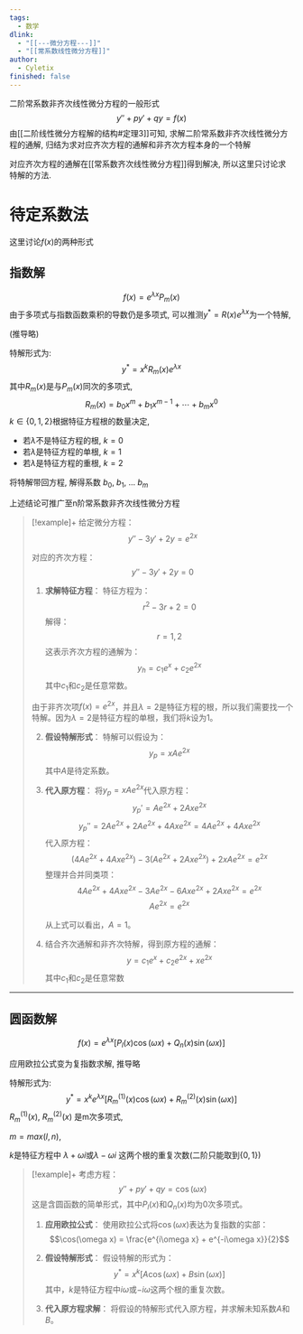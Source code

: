 ```yaml
---
tags:
  - 数学
dlink:
  - "[[---微分方程---]]"
  - "[[常系数线性微分方程]]"
author:
  - Cyletix
finished: false
---
```

二阶常系数非齐次线性微分方程的一般形式
$$y''+py'+qy=f(x)$$
由[[二阶线性微分方程解的结构#定理3]]可知, 求解二阶常系数非齐次线性微分方程的通解, 归结为求对应齐次方程的通解和非齐次方程本身的一个特解

对应齐次方程的通解在[[常系数齐次线性微分方程]]得到解决, 所以这里只讨论求特解的方法. 

# 待定系数法
这里讨论$f(x)$的两种形式
## 指数解
$$f(x)=e^{ \lambda x }P_{m}(x)$$
由于多项式与指数函数乘积的导数仍是多项式, 可以推测$y^*=R(x)e^{ \lambda x }$为一个特解, 

(推导略)

特解形式为:$$y^*=x^kR_{m}(x)e^{ \lambda x }$$
其中$R_{m}(x)$是与$P_{m}(x)$同次的多项式, 
$$R_m(x)=b_0x^m+b_1x^{m-1}+\cdots+b_mx^{0}$$
$k\in\{0,1,2\}$根据特征方程根的数量决定,
- 若$\lambda$不是特征方程的根, $k=0$
- 若$\lambda$是特征方程的单根, $k=1$
- 若$\lambda$是特征方程的重根, $k=2$

将特解带回方程, 解得系数 $b_0$, $b_1$, ... $b_m$



上述结论可推广至n阶常系数非齐次线性微分方程


>[!example]+
> 给定微分方程：
> $$y'' - 3y' + 2y = e^{2x}$$
> 
> 对应的齐次方程：
> $$y'' - 3y' + 2y = 0$$
> 
> 1. **求解特征方程**：
>    特征方程为：
>    $$r^2 - 3r + 2 = 0$$
>    解得：
>    $$r = 1, 2$$
>    这表示齐次方程的通解为：
>    $$y_h = c_1 e^x + c_2 e^{2x}$$
>    其中$c_1$和$c_2$是任意常数。
> 
> 由于非齐次项$f(x) = e^{2x}$，并且$\lambda = 2$是特征方程的根，所以我们需要找一个特解。因为$\lambda = 2$是特征方程的单根，我们将$k$设为1。
> 
> 2. **假设特解形式**：
>    特解可以假设为：
>    $$y_p = x A e^{2x}$$
>    其中$A$是待定系数。
> 
> 3. **代入原方程**：
>    将$y_p = x A e^{2x}$代入原方程：
>    $$y_p' = A e^{2x} + 2Ax e^{2x}$$
>    $$y_p'' = 2A e^{2x} + 2A e^{2x} + 4Ax e^{2x} = 4A e^{2x} + 4Ax e^{2x}$$
>    代入原方程：
>    $$(4A e^{2x} + 4Ax e^{2x}) - 3(A e^{2x} + 2Ax e^{2x}) + 2x A e^{2x} = e^{2x}$$
>    整理并合并同类项：
>    $$4A e^{2x} + 4Ax e^{2x} - 3A e^{2x} - 6Ax e^{2x} + 2Ax e^{2x} = e^{2x}$$
>    $$A e^{2x} = e^{2x}$$
> 
>    从上式可以看出，$A = 1$。
>    
> 4. 结合齐次通解和非齐次特解，得到原方程的通解：
> $$y = c_1 e^x + c_2 e^{2x} + x e^{2x}$$
> 其中$c_1$和$c_2$是任意常数

---
## 圆函数解
$$f(x)=e^{ \lambda x }[P_{l}(x)\cos(\omega x)+Q_{n}(x)\sin(\omega x)]$$

应用欧拉公式变为复指数求解, 推导略

特解形式为:$$y^*=x^{k}e^{ \lambda x }[R_{m}^{(1)}(x)\cos(\omega x)+R_{m}^{(2)}(x)\sin(\omega x)]$$
$R_{m}^{(1)}(x)$, $R_{m}^{(2)}(x)$ 是m次多项式, 

$m=max(l,n)$, 

$k$是特征方程中 $\lambda+\omega i$或$\lambda-\omega i$ 这两个根的重复次数(二阶只能取到$\{0,1\}$)


 >[!example]+
> 考虑方程：
> $$y'' + py' + qy = \cos(\omega x)$$
> 这是含圆函数的简单形式，其中$P_l(x)$和$Q_n(x)$均为0次多项式。
> 
> 1. **应用欧拉公式**：
>    使用欧拉公式将$\cos(\omega x)$表达为复指数的实部：
>    $$\cos(\omega x) = \frac{e^{i\omega x} + e^{-i\omega x}}{2}$$
> 
> 2. **假设特解形式**：
>    假设特解的形式为：
>    $$y^* = x^k [A \cos(\omega x) + B \sin(\omega x)]$$
>    其中，$k$是特征方程中$i\omega$或$-i\omega$这两个根的重复次数。
> 
> 3. **代入原方程求解**：
>    将假设的特解形式代入原方程，并求解未知系数$A$和$B$。
